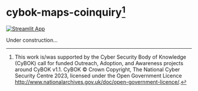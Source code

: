 # cybok-maps-coinquiry[^1]

[![Streamlit App](https://static.streamlit.io/badges/streamlit_badge_black_white.svg)]()

Under construction...

[^1]: This work is/was supported by the Cyber Security Body of Knowledge (CyBOK) call for funded Outreach, Adoption, and Awareness projects around CyBOK v1.1. CyBOK © Crown Copyright, The National Cyber Security Centre 2023, licensed under the Open Government Licence http://www.nationalarchives.gov.uk/doc/open-government-licence/.
